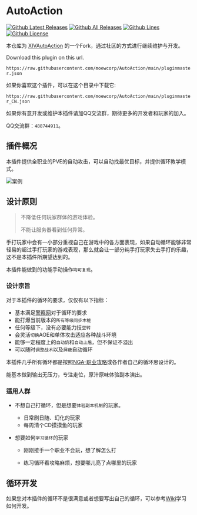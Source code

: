 
# AutoAction

[![Github Latest Releases](https://img.shields.io/github/downloads/moewcorp/AutoAction/latest/total.svg?label=最新版本下载量&style=for-the-badge)]()
[![Github All Releases](https://img.shields.io/github/downloads/moewcorp/AutoAction/total.svg?label=总下载量&style=for-the-badge)]()
[![Github Lines](https://img.shields.io/tokei/lines/github/moewcorp/AutoAction?label=总行数&style=for-the-badge)]()
[![Github License](https://img.shields.io/github/license/moewcorp/AutoAction.svg?label=开源协议&style=for-the-badge)]()

本仓库为 [XIVAutoAction](https://github.com/ArchiDog1998/XIVAutoAction) 的一个Fork，通过社区的方式进行继续维护与开发。



Download this plugin on this url.

`https://raw.githubusercontent.com/moewcorp/AutoAction/main/pluginmaster.json`

如果你喜欢这个插件，可以在这个目录中下载它: 

`https://raw.githubusercontent.com/moewcorp/AutoAction/main/pluginmaster_CN.json`

如果你有意开发或维护本插件请加QQ交流群，期待更多的开发者和玩家的加入。

QQ交流群：`488744911`。

## 插件概况

本插件提供全职业的PVE的自动攻击，可以自动找最优目标，并提供循环教学模式。


![案例](gifs/ExampleDNC.gif)

## 设计原则

> 不降低任何玩家群体的游戏体验。
>
> 不能让服务器看到任何异常。

手打玩家中会有一小部分重视自己在游戏中的各方面表现，如果自动循环能够非常轻易的超过手打玩家的游戏表现，那么就会让一部分纯手打玩家失去手打的乐趣，这不是本插件所期望达到的。 

本插件能做到的功能手动操作`均可复现`。

### 设计宗旨

对于本插件的循环的要求，仅仅有以下指标：

- 基本满足[警察网](https://xivanalysis.com/)对于循环的要求
- 能打爆当前版本的`所有等级同步木桩`
- 任何等级下，没有必要能力技`空转`
- 会灵活`切换`AOE和单体攻击适应各种战斗环境
- 能够一定程度上的`自动奶`和`自动上盾`，但不保证不溢出
- 可以随时`调整战术`以及`屏蔽`自动循环

本插件几乎所有循环都是按照[NGA-职业攻略](https://nga.178.com/thread.php?fid=-362960)或各作者自己的循环思设计的。

能基本做到输出无压力，专注走位，原汁原味体验副本演出。

### 适用人群

- 不想自己打循环，但是想要`体验副本机制`的玩家。
  - 日常刷日随、幻化的玩家
  - 每周清个CD摸摸鱼的玩家
  
- 想要如何`学习循环`的玩家
  - 刚刚接手一个职业不会玩，想了解怎么打
  
  - 练习循环看攻略麻烦，想要哪儿亮了点哪里的玩家
  
    

## 循环开发

如果您对本插件的循环不是很满意或者想要写出自己的循环，可以参考[Wiki](https://github.com/moewcorp/AutoAction/wiki)学习如何开发。

